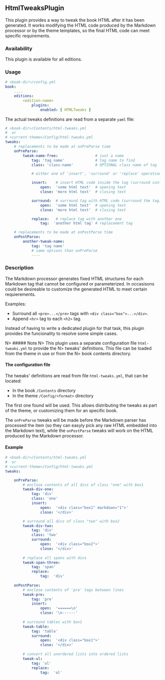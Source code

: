 ## HtmlTweaksPlugin

This plugin provides a way to tweak the book HTML after it has been generated.
It works modifying the HTML code produced by the Markdown processor or by the 
theme templates, so the final HTML code can meet specific requirements.

### Availability

This plugin is available for all editions.

### Usage

~~~.yaml
# <book-dir>/config.yml 
book:
    ....
    editions:
        <edition-name>
            plugins:
                enabled: [ HTMLTweaks ]
~~~ 

The actual tweaks definitions are read from a separate `yaml` file:

~~~.yaml
# <book-dir>/Contents/html-tweaks.yml
#  or
# <current-theme>/Config/html-tweaks.yml
tweaks:
    # replacements to be made at onPreParse time
    onPreParse:        
        tweak-name-free:                 # just a name
            tag: 'tag name'              # tag name to find
            class: 'class-name'          # OPTIONAL class name of tag

            # either one of 'insert', 'surround' or 'replace' operations

            insert:    # insert HTML code inside the tag (surround content)
                open:  'some html text'  # opening text
                close: 'more html text'  # closing text

            surround:  # surround tag with HTML code (surround the tag)
                open:  'some html text'  # opening text
                close: 'more html text'  # closing text

            replace:   # replace tag with another one
                tag:  'another html tag' # replacement tag

    # replacements to be made at onPostParse time
    onPostParse:        
        another-tweak-name:
            tag: 'tag name'
            # same options than onPreParse
            ----
~~~ 

### Description

The Markdown processor generates fixed HTML structures for each Markdown tag 
that cannot be configured or parameterized. In occasisons could be desireable 
to customize the generated HTML to meet certain requierements.

Examples:

- Surround all `<pre>...</pre>` tags with `<div class="box">...</div>`.
- Append `<hr>` tag to each `<h2>` tag.

Instead of having to write a dedicated plugin for that task, this plugin provides
the funcionality to resolve some simple cases.

N> ##### Note
N> This plugin uses a separate configuration file `html-tweaks.yml` to provide the 
N> tweaks' definitions. This file can be loaded from the theme in use or from the 
N> book contents directory.   

#### The configuration file

The tweaks' definitions are read from file `html-tweaks.yml`, that can be located:

- In the book `/Contents` directory
- In the theme `/Config/<format>` directory
 
The first one found will be used. This allows distributing the tweaks as part of the
theme, or customizing them for an specific book.
 
The `onPreParse` tweaks will be made before the Markdown parser has processed the item
(so they can easyly pick any raw HTML embedded into the Markdown text), while the `onPostParse`
tweaks will work on the HTML produced by the Markdown processor.

#### Example

~~~.yaml
# <book-dir>/Contents/html-tweaks.yml
#  or
# <current-theme>/Config/html-tweaks.yml
tweaks:

    onPreParse:
        # enclose contents of all divs of class "one" with box1
        tweak-div-one:                                 
            tag: 'div'
            class: 'one'   
            insert:
                open:  '<div class="box1" markdown="1">'
                close: '</div>'

        # surround all divs of class "two" with box2
        tweak-div-two:                                 
            tag: 'div'
            class: 'two'   
            surround: 
                open:  '<div class="box2">'
                close: '</div>'
                
        # replace all spans with divs
        tweak-span-three: 
            tag: 'span'
            replace: 
                tag:  'div'                  
                    
    onPostParse:
        # enclose contents of 'pre' tags between lines
        tweak-pre:                                 
            tag: 'pre'   
            insert:
                open:  '======\n'
                close: '\n------'
        
        # surround tables with box1
        tweak-table:
            tag: 'table'
            surround: 
                open:  '<div class="box1">'
                close: '</div>'
                
        # convert all unordered lists into ordered lists
        tweak-ul:
            tag: 'ul'
            replace: 
                tag:  'ol'                
~~~
